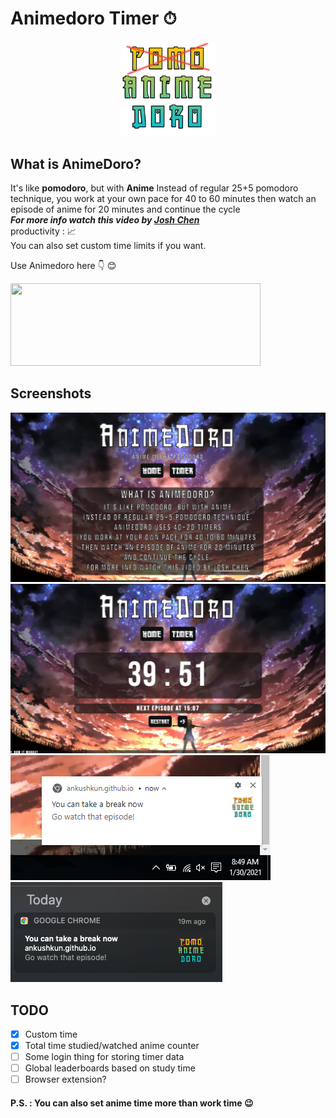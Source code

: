 # Animedoro Timer ⏱

<div align="center">
    <a href="https://ankushKun.github.io/projects/animedoro-timer/Animedoro.html">
        <img src="./Animedoro/Images/icon.png" width="30%">
    </a>
</div>

## What is AnimeDoro?

It's like **pomodoro**, but with **Anime**
Instead of regular 25+5 pomodoro technique,
you work at your own pace for 40 to 60 minutes
then watch an episode of anime for 20 minutes
and continue the cycle\
**_For more info watch this video by [Josh Chen](https://www.youtube.com/watch?v=bUjGZJIgse0)_**\
productivity : 📈\
You can also set custom time limits if you want.

Use Animedoro here 👇 😊
<p> <a href="https://ankushkun.github.io/animedoro">
    <img src="https://user-images.githubusercontent.com/81548305/135667871-a763dc59-5d04-4399-8ce7-24e73c462d62.png" width="400" height="132"> </a> </p>

## Screenshots

![homepage](./Animedoro/Images/homepage.png)
![timer](./Animedoro/Images/timer.png)
![notification](./Animedoro/Images/notif.PNG)
![notification on mac](./Animedoro/Images/notif_mac.png)

## TODO

- [x] Custom time
- [x] Total time studied/watched anime counter
- [ ] Some login thing for storing timer data
- [ ] Global leaderboards based on study time
- [ ] Browser extension?

#### P.S. : You can also set anime time more than work time 😉
